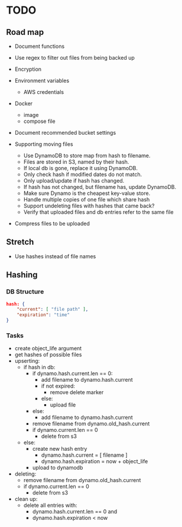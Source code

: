 # TODO

## Road map
- Document functions
- Use regex to filter out files from being backed up
- Encryption
- Environment variables
    - AWS credentials
- Docker
    - image
    - compose file
- Document recommended bucket settings

- Supporting moving files
    - Use DynamoDB to store map from hash to filename.
    - Files are stored in S3, named by their hash.
    - If local db is gone, replace it using DynamoDB.
    - Only check hash if modified dates do not match.
    - Only upload/update if hash has changed.
    - If hash has not changed, but filename has, update DynamoDB.
    - Make sure Dynamo is the cheapest key-value store.
    - Handle multiple copies of one file which share hash
    - Support undeleting files with hashes that came back?
    - Verify that uploaded files and db entries refer to the same file
- Compress files to be uploaded 

## Stretch
- Use hashes instead of file names

## Hashing

### DB Structure

```json
hash: {
    "current": [ "file path" ],
    "expiration": "time"
}
```

### Tasks

- create object_life argument
- get hashes of possible files
- upserting:
    - if hash in db: 
        - if dynamo.hash.current.len == 0:
            - add filename to dynamo.hash.current
            - if not expired:
                - remove delete marker
            - else:
                - upload file
        - else:
            - add filename to dynamo.hash.current
        - remove filename from dynamo.old_hash.current
        - if dynamo.current.len == 0
            - delete from s3
    - else:
        - create new hash entry
            - dynamo.hash.current = [ filename ]
            - dynamo.hash.expiration = now + object_life
        - upload to dynamodb
- deleting:
    - remove filename from dynamo.old_hash.current
    - if dynamo.current.len == 0
        - delete from s3
- clean up: 
    - delete all entries with:
        - dynamo.hash.current.len == 0 and 
        - dynamo.hash.expiration < now
